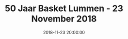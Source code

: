 ---
layout: album
title: 50 Jaar Basket Lummen - 23 November 2018
description: Viering 50 Jaar Basket Lummen, 23 November 2018.
date: 2018-11-23 20:00:00
cover: /albums/2018-11-23-50-jaar/thumbnails/20181123_215737.jpg
pagination: 
  enabled: true
  images: true
  imageLayout: image
  itemsPerPage: 128
---